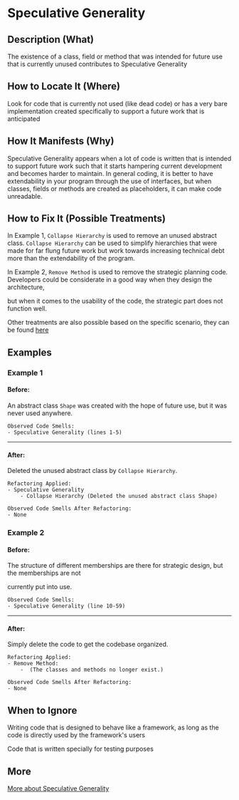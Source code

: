 # Speculative Generality

## Description (What)

The existence of a class, field or method that was intended for future use that is currently unused contributes to Speculative Generality

## How to Locate It (Where)

Look for code that is currently not used (like dead code) or has a very bare implementation created specifically to support a future work that is anticipated

## How It Manifests (Why)

Speculative Generality appears when a lot of code is written that is intended to support future work such that it starts hampering current development and becomes harder to maintain. In general coding, it is better to have extendability in your program through the use of interfaces, but when classes, fields or methods are created as placeholders, it can make code unreadable.

## How to Fix It (Possible Treatments)

In Example 1, `Collapse Hierarchy` is used to remove an unused abstract class. `Collapse Hierarchy` can be used to simplify hierarchies that were made for far flung future work but work towards increasing technical debt more than the extendability of the program.

In Example 2, `Remove Method` is used to remove the strategic planning code. Developers could be considerate in a good way when they design the architecture,

but when it comes to the usability of the code, the strategic part does not function well. 

Other treatments are also possible based on the specific scenario, they can be found [here](https://refactoring.guru/smells/speculative-generality#:~:text=Treatment)

## Examples

### Example 1

#### Before:

An abstract class `Shape` was created with the hope of future use, but it was never used anywhere.

```
Observed Code Smells:
- Speculative Generality (lines 1-5)
```

---

#### After:

Deleted the unused abstract class by `Collapse Hierarchy`.

```
Refactoring Applied:
- Speculative Generality
    - Collapse Hierarchy (Deleted the unused abstract class Shape)
```

```
Observed Code Smells After Refactoring:
- None
```

### Example 2

#### Before:

The structure of different memberships are there for strategic design, but the memberships are not

currently put into use.

```
Observed Code Smells:
- Speculative Generality (line 10-59)
```

---

#### After:

Simply delete the code to get the codebase organized.

```
Refactoring Applied:
- Remove Method:
    -  (The classes and methods no longer exist.)
```

```
Observed Code Smells After Refactoring:
- None
```

## When to Ignore

Writing code that is designed to behave like a framework, as long as the code is directly used by the framework's users

Code that is written specially for testing purposes

## More

[More about Speculative Generality](https://refactoring.guru/smells/speculative-generality)
